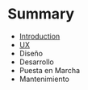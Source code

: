 # Summary

* [Introduction](Introducción.md)
* [UX](UX/UX.md)
* Diseño
* Desarrollo
* Puesta en Marcha
* Mantenimiento


